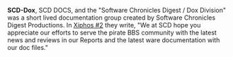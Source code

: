 **SCD-Dox**, SCD DOCS, and the "Software Chronicles Digest / Dox Division" was a short lived documentation group created by Software Chronicles Digest Productions. In [Xiphos #2](/f/b21d14e) they write, "We at SCD hope you appreciate our efforts to serve the pirate BBS community with the latest news and reviews in our Reports and the latest ware documentation with our doc files."